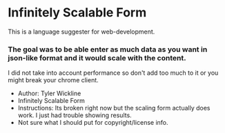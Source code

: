 # Infinitely Scalable Form
This is a language suggester for web-development.
### The goal was to be able enter as much data as you want in json-like format and it would scale with the content.
I did not take into account performance so don't add too much to it or you might break your chrome client.

* Author: Tyler Wickline
* Infinitely Scalable Form
* Instructions: Its broken right now but the scaling form actually does work. I just had trouble showing results.
* Not sure what I should put for copyright/license info. 
